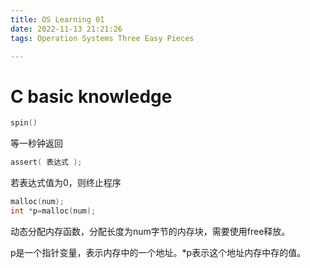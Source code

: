 ```yaml
---
title: OS Learning 01
date: 2022-11-13 21:21:26
tags: Operation Systems Three Easy Pieces

---
```


# C basic knowledge

```c
spin()
```

等一秒钟返回

```c
assert( 表达式 );
```

若表达式值为0，则终止程序

```c
malloc(num);
int *p=malloc(num);
```

动态分配内存函数，分配长度为num字节的内存块，需要使用free释放。

p是一个指针变量，表示内存中的一个地址。*p表示这个地址内存中存的值。





